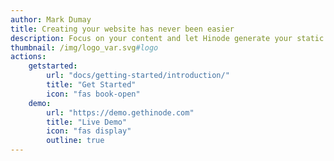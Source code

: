 ```yaml
---
author: Mark Dumay
title: Creating your website has never been easier
description: Focus on your content and let Hinode generate your static website. Use powerful shortcodes to add interactive elements with ease. And best of all - it is open source.
thumbnail: /img/logo_var.svg#logo
actions:
    getstarted:
        url: "docs/getting-started/introduction/"
        title: "Get Started"
        icon: "fas book-open"
    demo:
        url: "https://demo.gethinode.com"
        title: "Live Demo"
        icon: "fas display"
        outline: true
---
```


